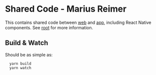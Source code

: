 # Shared Code - Marius Reimer

This contains shared code between [web](../web/README.md) and [app](../mobile/README.md), including React Native components. See [root](../../README.md) for more information.

## Build & Watch
Should be as simple as:

      yarn build
      yarn watch
